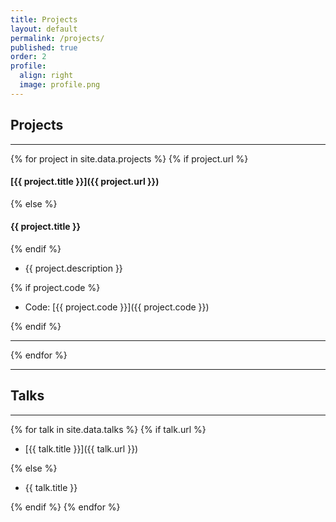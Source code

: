 ```yaml
---
title: Projects
layout: default
permalink: /projects/
published: true
order: 2
profile:
  align: right
  image: profile.png
---
```


## Projects
---

{% for project in site.data.projects %}
{% if project.url %}

#### [{{ project.title }}]({{ project.url }})

{% else %}
#### {{ project.title }}
{% endif %}

* {{ project.description }}

{% if project.code %}

* Code: [{{ project.code }}]({{ project.code }})

{% endif %}

---
{% endfor %}

---
## Talks
---

{% for talk in site.data.talks %}
{% if talk.url %}

* [{{ talk.title }}]({{ talk.url }})

{% else %}

* {{ talk.title }}

{% endif %}
{% endfor %}
